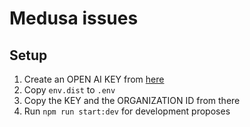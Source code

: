 # Medusa issues

## Setup

1. Create an OPEN AI KEY from [here](https://platform.openai.com/)
2. Copy `env.dist` to `.env`
3. Copy the KEY and the ORGANIZATION ID from there
4. Run `npm run start:dev` for development proposes
